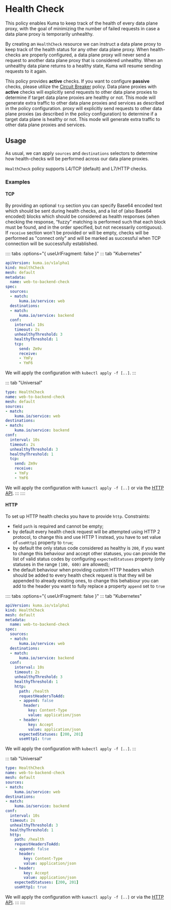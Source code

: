 # Health Check

This policy enables Kuma to keep track of the health of every data plane proxy, with the goal of minimizing the number of failed requests in case a data plane proxy is temporarily unhealthy.

By creating an `HealthCheck` resource we can instruct a data plane proxy to keep track of the health status for any other data plane proxy. When health-checks are properly configured, a data plane proxy will never send a request to another data plane proxy that is considered unhealthy. When an unhealthy data plane returns to a healthy state, Kuma will resume sending requests to it again.

This policy provides **active** checks. If you want to configure **passive** checks, please utilize the [Circuit Breaker](./circuit-breaker.md) policy. Data plane proxies with **active** checks will explicitly send requests to other data plane proxies to determine if target data plane proxies are healthy or not. This mode will generate extra traffic to other data plane proxies and services as described in the policy configuration.
proxy will explicitly send requests to other data plane proxies (as described in the policy configuration) to determine if a target data plane is healthy or not. This mode will generate extra traffic to other data plane proxies and services.


## Usage

As usual, we can apply `sources` and `destinations` selectors to determine how health-checks will be performed across our data plane proxies.

`HealthCheck` policy supports L4/TCP (default) and L7/HTTP checks.

### Examples

#### TCP

By providing an optional `tcp` section you can specify Base64 encoded text which
should be sent during health checks, and a list of (also Base64 encoded)
blocks which should be considered as health responses (when checking
the response, “fuzzy” matching is performed such that each block must be
found, and in the order specified, but not necessarily contiguous). If
`receive` section won't be provided or will be empty, checks will
be performed as "connect only" and will be marked as successful when TCP
connection will be successfully established.

:::: tabs :options="{ useUrlFragment: false }"
::: tab "Kubernetes"
```yaml
apiVersion: kuma.io/v1alpha1
kind: HealthCheck
mesh: default
metadata:
  name: web-to-backend-check
spec:
  sources:
  - match:
      kuma.io/service: web
  destinations:
  - match:
      kuma.io/service: backend
  conf:
    interval: 10s
    timeout: 2s
    unhealthyThreshold: 3
    healthyThreshold: 1
    tcp:
      send: Zm9v
      receive:
      - YmFy
      - YmF6
```
We will apply the configuration with `kubectl apply -f [..]`.
:::

::: tab "Universal"
```yaml
type: HealthCheck
name: web-to-backend-check
mesh: default
sources:
- match:
    kuma.io/service: web
destinations:
- match:
    kuma.io/service: backend
conf:
  interval: 10s
  timeout: 2s
  unhealthyThreshold: 3
  healthyThreshold: 1
  tcp:
    send: Zm9v
    receive:
    - YmFy
    - YmF6
```

We will apply the configuration with `kumactl apply -f [..]` or via the [HTTP API](/docs/1.0.3/documentation/http-api).
:::
::::

#### HTTP

To set up HTTP health checks you have to provide `http`. Constraints:
- field `path` is required and cannot be empty;
- by default every health check request will be attempted using HTTP 2 protocol,
  to change this and use HTTP 1 instead, you have to set value of `useHttp1` property
  to `true`;
- by default the only status code considered as healthy is `200`, if you want to
  change this behaviour and accept other statuses, you can provide the list of valid
  status codes by configuring `expectedStatuses` property (only statuses in the range
  `[100, 600)` are allowed);
- the default behaviour when providing custom HTTP headers which should be added
  to every health check request is that they will be appended to already existing ones,
  to change this behabiour you can add to the header you want to fully replace
  a property `append` set to `true`


:::: tabs :options="{ useUrlFragment: false }"
::: tab "Kubernetes"
```yaml
apiVersion: kuma.io/v1alpha1
kind: HealthCheck
mesh: default
metadata:
  name: web-to-backend-check
spec:
  sources:
  - match:
      kuma.io/service: web
  destinations:
  - match:
      kuma.io/service: backend
  conf:
    interval: 10s
    timeout: 2s
    unhealthyThreshold: 3
    healthyThreshold: 1
    http:
      path: /health
      requestHeadersToAdd:
      - append: false
        header:
          key: Content-Type
          value: application/json
      - header:
          key: Accept
          value: application/json
      expectedStatuses: [200, 201]
      useHttp1: true
```
We will apply the configuration with `kubectl apply -f [..]`.
:::

::: tab "Universal"
```yaml
type: HealthCheck
name: web-to-backend-check
mesh: default
sources:
- match:
    kuma.io/service: web
destinations:
- match:
    kuma.io/service: backend
conf:
  interval: 10s
  timeout: 2s
  unhealthyThreshold: 3
  healthyThreshold: 1
  http:
    path: /health
    requestHeadersToAdd:
    - append: false
      header:
        key: Content-Type
        value: application/json
    - header:
        key: Accept
        value: application/json
    expectedStatuses: [200, 201]
    useHttp1: true
```

We will apply the configuration with `kumactl apply -f [..]` or via the [HTTP API](/docs/1.0.3/documentation/http-api).
:::
::::
